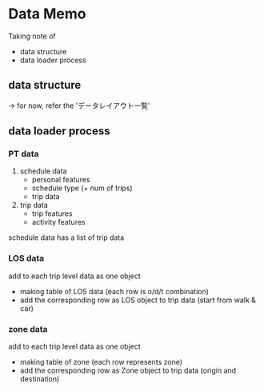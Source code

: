 # Data Memo
Taking note of   

- data structure
- data loader process

## data structure
-> for now, refer the 'データレイアウト一覧'

## data loader process
### PT data
1. schedule data
    - personal features
    - schedule type (+ num of trips)
    - trip data
2. trip data
    - trip features
    - activity features

schedule data has a list of trip data

### LOS data
add to each trip level data as one object
- making table of LOS data (each row is o/d/t combination)
- add the corresponding row as LOS object to trip data (start from walk & car)

### zone data
add to each trip level data as one object
- making table of zone (each row represents zone)
- add the corresponding row as Zone object to trip data (origin and destination)